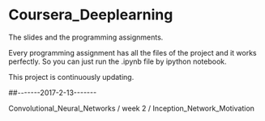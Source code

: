 # Coursera_Deeplearning

The slides and the programming assignments.

Every programming assignment has all the files of the project and it works perfectly. So you can just run the .ipynb file by ipython notebook.

This project is continuously updating.

##-------2017-2-13-------

Convolutional_Neural_Networks / week 2 / Inception_Network_Motivation
